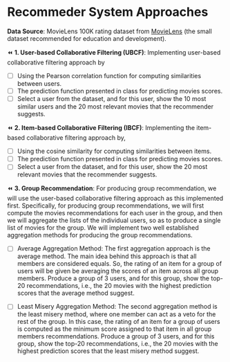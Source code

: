 # Recommeder System Approaches

**Data Source**: 
MovieLens 100K rating dataset from [MovieLens](https://grouplens.org/datasets/%20movielens/) (the small dataset recommended for education and development).

:rewind: **1. User-based Collaborative Filtering (UBCF)**:
Implementing user-based collaborative filtering approach by
  - [ ] Using the Pearson correlation function for computing similarities between users.
  - [ ] The prediction function presented in class for predicting movies scores.
  - [ ] Select a user from the dataset, and for this user, show the 10 most similar users and the 20 most relevant movies that the recommender suggests.

:rewind: **2. Item-based Collaborative Filtering (IBCF)**:
Implementing the item-based collaborative filtering approach by, 
  - [ ] Using the cosine similarity for computing similarities between items.
  - [ ] The prediction function presented in class for predicting movies scores.
  - [ ] Select a user from the dataset, and for this user, show the 20 most relevant movies that the recommender suggests.

:rewind: **3. Group Recommendation**:
For producing group recommendation, we will use the user-based collaborative filtering approach as this implemented first. Specifically, for producing group recommendations, we will first compute the movies recommendations for each user in the group, and then we will aggregate the lists of the individual users, so as to produce a single list of movies for the group. We will implement two well established aggregation methods for producing the group recommendations.

  - [ ] Average Aggregation Method:
    The first aggregation approach is the average method. The main idea behind this approach is that all members are considered equals. So, the rating of an item for a group of users will be given be averaging the scores of an item across all group members. 
    Produce a group of 3 users, and for this group, show the top-20 recommendations, i.e., the 20 movies with the highest prediction scores that the average method suggest. 
    
  - [ ] Least Misery Aggregation Method:
    The second aggregation method is the least misery method, where one member can act as a veto for the rest of the group. In this case, the rating of an item for a group of users is computed as the minimum score assigned to that item in all group members recommendations. 
    Produce a group of 3 users, and for this group, show the top-20 recommendations, i.e., the 20 movies with the highest prediction scores that the least misery method suggest. 
   
   
